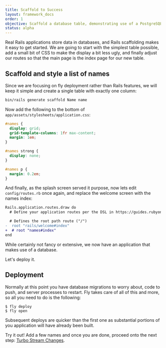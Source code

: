 ```yaml
---
title: Scaffold to Success
layout: framework_docs
order: 1
objective: Scaffold a database table, demonstrating use of a PostgreSQL database.
status: alpha
---
```


Real Rails applications store data in databases, and Rails scaffolding makes it
easy to get started.  We are going to start with the simplest table possible,
add a small bit of CSS to make the display a bit less ugly, and finally adjust
our routes so that the main page is the index page for our new table.

## Scaffold and style a list of names

Since we are focusing on fly deployment rather than Rails features, we will keep it simple and create a single table with exactly one column:

```cmd
bin/rails generate scaffold Name name
```

Now add the following to the bottom of `app/assets/stylesheets/application.css`:

``` css
#names {
  display: grid;
  grid-template-columns: 1fr max-content;
  margin: 1em;
}

#names strong {
  display: none;
}

#names p {
  margin: 0.2em;
}
 ```

And finally, as the splash screen served it purpose, now lets edit `config/routes.rb` once again, and replace the welcome screen with the names index:

 ``` diff
 Rails.application.routes.draw do
   # Define your application routes per the DSL in https://guides.rubyonrails.org/routing.html
 
   # Defines the root path route ("/")
-  root "rails/welcome#index"
+  # root "names#index"
 end
 ```

While certainly not fancy or extensive, we now have an application that makes use
of a database.

Let's deploy it.

## Deployment

Normally at this point you have database migrations to worry about, code to push,
and server processes to restart.  Fly takes care of all of this and more, so all
you need to do is the following:

``` shell
$ fly deploy
$ fly open
```

Subsequent deploys are quicker than the first one as substantial portions of you
application will have already been built.

Try it out!  Add a few names and once you are done, proceed onto the next step: [Turbo Stream Changes](/docs/rails/quick-start/turbo/).
